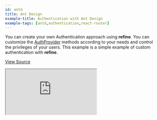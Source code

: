 ```yaml
---
id: antd
title: Ant Design
example-title: Authentication with Ant Design
example-tags: [antd,authentication,react-router]
---
```


You can create your own Authentication approach using **refine**. You can customize the [AuthProvider](/docs/api-reference/core/providers/auth-provider/) methods according to your needs and control the privileges of your users. This example is a simple example of custom authentication with **refine**.

[View Source](https://github.com/pankod/refine/tree/master/examples/authentication/antd)

<iframe loading="lazy" src="https://stackblitz.com//github/pankod/refine/tree/master/examples/authentication/antd?embed=1&view=preview&theme=dark&preset=node"
    style={{width: "100%", height:"80vh", border: "0px", borderRadius: "8px", overflow:"hidden"}}
    title="refine-authentication-example"
></iframe>